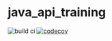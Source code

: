 # java_api_training

![build ci](https://github.com/theodeclerck/java_api_training/actions/workflows/build.yml/badge.svg)
[![codecov](https://codecov.io/gh/theodeclerck/java_api_training/branch/main/graph/badge.svg)](https://codecov.io/gh/theodeclerck/maven_training)
